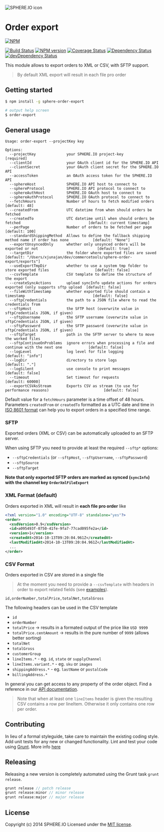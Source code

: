 ![SPHERE.IO icon](https://admin.sphere.io/assets/images/sphere_logo_rgb_long.png)

# Order export

[![NPM](https://nodei.co/npm/sphere-order-export.png?downloads=true)](https://www.npmjs.org/package/sphere-order-export)

[![Build Status](https://secure.travis-ci.org/sphereio/sphere-order-export.png?branch=master)](http://travis-ci.org/sphereio/sphere-order-export) [![NPM version](https://badge.fury.io/js/sphere-order-export.png)](http://badge.fury.io/js/sphere-order-export) [![Coverage Status](https://coveralls.io/repos/sphereio/sphere-order-export/badge.png)](https://coveralls.io/r/sphereio/sphere-order-export) [![Dependency Status](https://david-dm.org/sphereio/sphere-order-export.png?theme=shields.io)](https://david-dm.org/sphereio/sphere-order-export) [![devDependency Status](https://david-dm.org/sphereio/sphere-order-export/dev-status.png?theme=shields.io)](https://david-dm.org/sphereio/sphere-order-export#info=devDependencies)

This module allows to export orders to XML or CSV, with SFTP support.

> By default XML export will result in each file pro order

## Getting started

```bash
$ npm install -g sphere-order-export

# output help screen
$ order-export
```

## General usage
```$xslt
Usage: order-export --projectKey key

Options:
  --projectKey              your SPHERE.IO project-key                                                     [required]
  --clientId                your OAuth client id for the SPHERE.IO API
  --clientSecret            your OAuth client secret for the SPHERE.IO API
  --accessToken             an OAuth access token for the SPHERE.IO API
  --sphereHost              SPHERE.IO API host to connect to
  --sphereProtocol          SPHERE.IO API protocol to connect to
  --sphereAuthHost          SPHERE.IO OAuth host to connect to
  --sphereAuthProtocol      SPHERE.IO OAuth protocol to connect to
  --fetchHours              Number of hours to fetch modified orders                                       [default: 48]
  --createdFrom             UTC datetime from when should orders be fetched                                    
  --createdTo               UTC datetime until when should orders be fetched                               [default: current timestamp]
  --perPage                 Number of orders to be fetched per page                                        [default: 100]
  --standardShippingMethod  Allows to define the fallback shipping method name if order has none           [default: "None"]
  --exportUnsyncedOnly      whether only unsynced orders will be exported or not                           [default: true]
  --targetDir               the folder where exported files are saved                                      [default: "/Users/xjunajan/dev/commercetools/sphere-order-export/exports"]
  --useExportTmpDir         whether to use a system tmp folder to store exported files                     [default: false]
  --csvTemplate             CSV template to define the structure of the export
  --createSyncActions       upload syncInfo update actions for orders exported (only supports sftp upload  [default: false]
  --fileWithTimestamp       whether exported file should contain a timestamp                               [default: false]
  --sftpCredentials         the path to a JSON file where to read the credentials from
  --sftpHost                the SFTP host (overwrite value in sftpCredentials JSON, if given)
  --sftpUsername            the SFTP username (overwrite value in sftpCredentials JSON, if given)
  --sftpPassword            the SFTP password (overwrite value in sftpCredentials JSON, if given)
  --sftpTarget              path in the SFTP server to where to move the worked files
  --sftpContinueOnProblems  ignore errors when processing a file and continue with the next one            [default: false]
  --logLevel                log level for file logging                                                     [default: "info"]
  --logDir                  directory to store logs                                                        [default: "."]
  --logSilent               use console to print messages                                                  [default: false]
  --timeout                 Set timeout for requests                                                       [default: 60000]
  --exportCSVAsStream       Exports CSV as stream (to use for performance reasons)                         [default: false]
```
Default value for a `fetchHours` parameter is a time offset of 48 hours. Parameters `createdFrom` or `createdTo` formatted as a UTC date and time in [ISO 8601 format](https://dev.commercetools.com/http-api-types.html#datetime) can help you to export orders in a specified time range.

### SFTP
Exported orders (XML or CSV) can be automatically uploaded to an SFTP server.

When using SFTP you need to provide at least the required `--sftp*` options:
- `--sftpCredentials` (or `--sftpHost`, `--sftpUsername`, `--sftpPassword`)
- `--sftpSource`
- `--sftpTarget`

**Note that only exported SFTP orders are marked as synced (`syncInfo`) with the channel key `OrderXmlFileExport`**

### XML Format (default)
Orders exported in XML will result in **each file pro order** like

```xml
<?xml version="1.0" encoding="UTF-8" standalone="yes"?>
<order>
  <xsdVersion>0.9</xsdVersion>
  <id>a095493f-0750-41fe-9fa7-77cad095fe2a</id>
  <version>1</version>
  <createdAt>2014-10-13T09:20:04.961Z</createdAt>
  <lastModifiedAt>2014-10-13T09:20:04.961Z</lastModifiedAt>
  ...
</order>
```

### CSV Format
Orders exported in CSV are stored in a single file

> At the moment you need to provide a `--csvTemplate` with headers in order to export related fields (see [examples](data)).

```csv
id,orderNumber,totalPrice,totalNet,totalGross
```

The following headers can be used in the CSV template
- `id`
- `orderNumber`
- `totalPrice` -> results in a formated output of the price like `USD 9999`
- `totalPrice.centAmount` -> results in the pure number of `9999` (allows better sorting)
- `totalNet`
- `totalGross`
- `customerGroup`
- `lineItems.*` - eg. `id`, `state` or `supplyChannel`
- `lineItems.variant.*` - eg. `sku` or `images`
- `shippingAddress.*` - eg. `lastName` or `postalCode`
- `billingAddress.*`

In general you can get access to any property of the order object. Find a reference in our [API documentation](http://dev.sphere.io/http-api-projects-orders.html#order).

> Note that when at least one `lineItems` header is given the resulting CSV contains a row per lineItem. Otherwise it only contains one row per order.


## Contributing
In lieu of a formal styleguide, take care to maintain the existing coding style. Add unit tests for any new or changed functionality. Lint and test your code using [Grunt](http://gruntjs.com/).
More info [here](CONTRIBUTING.md)

## Releasing
Releasing a new version is completely automated using the Grunt task `grunt release`.

```javascript
grunt release // patch release
grunt release:minor // minor release
grunt release:major // major release
```

## License
Copyright (c) 2014 SPHERE.IO
Licensed under the [MIT license](LICENSE-MIT).
